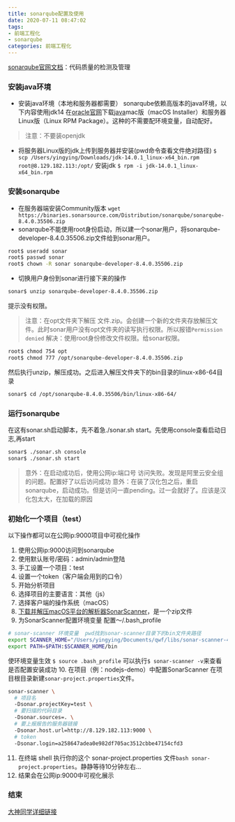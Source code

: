 ```yaml
---
title: sonarqube配置及使用
date: 2020-07-11 08:47:02
tags:
- 前端工程化
- sonarqube
categories: 前端工程化
---
```



[sonarqube官网文档](https://docs.sonarqube.org/latest/)：代码质量的检测及管理
### 安装java环境

* 安装java环境（本地和服务器都需要）
sonarqube依赖高版本的java环境，以下内容使用jdk14
在[oracle官网](https://www.oracle.com/)下载[java](https://www.oracle.com/java/technologies/javase-jdk14-downloads.html)mac版（macOS Installer）和服务器Linux版（Linux RPM Package）。这种的不需要配环境变量，自动配好。
> 注意：不要装openjdk
* 将服务器Linux版的jdk上传到服务器并安装(pwd命令查看文件绝对路径)
`$ scp /Users/yingying/Downloads/jdk-14.0.1_linux-x64_bin.rpm root@8.129.182.113:/opt/`
安装jdk
`$ rpm -i jdk-14.0.1_linux-x64_bin.rpm`

### 安装sonarqube
* 在服务器端安装Community版本
`wget https://binaries.sonarsource.com/Distribution/sonarqube/sonarqube-8.4.0.35506.zip`
* sonarqube不能使用root身份启动，所以建一个sonar用户，将sonarqube-developer-8.4.0.35506.zip文件给到sonar用户。
```bash
root$ useradd sonar
root$ passwd sonar
root$ chown -R sonar sonarqube-developer-8.4.0.35506.zip
```
* 切换用户身份到sonar进行接下来的操作
```bash
sonar$ unzip sonarqube-developer-8.4.0.35506.zip
```
提示没有权限。
> 注意：在opt文件夹下解压 文件.zip。会创建一个新的文件夹存放解压文件。此时sonar用户没有opt文件夹的读写执行权限。所以报错`Permission denied`
解决：使用root身份修改文件权限。给sonar权限。
```bash
root$ chmod 754 opt
root$ chmod 777 /opt/sonarqube-developer-8.4.0.35506.zip
```
然后执行unzip，解压成功。之后进入解压文件夹下的bin目录的linux-x86-64目录
```bash
sonar$ cd /opt/sonarqube-8.4.0.35506/bin/linux-x86-64/
```

### 运行sonarqube
在这有sonar.sh启动脚本，先不着急./sonar.sh start。先使用console查看启动日志,再start
```bash
sonar$ ./sonar.sh console
sonar$ ./sonar.sh start
```
> 意外：在启动成功后，使用公网ip:端口号 访问失败。发现是阿里云安全组的问题。配置好了以后访问成功
> 意外：在装了汉化包之后，重启sonarqube，启动成功。但是访问一直pending。过一会就好了。应该是汉化包太大，在加载的原因

### 初始化一个项目（test）
以下操作都可以在公网ip:9000项目中可视化操作
1. 使用公网ip:9000访问到sonarqube
2. 使用默认账号/密码：admin/admin登陆
3. 手工设置一个项目：test
4. 设置一个token（客户端会用到的口令）
5. 开始分析项目
6. 选择项目的主要语言：其他（js）
7. 选择客户端的操作系统（macOS）
8. [下载并解压macOS平台的解析器SonarScanner](https://docs.sonarqube.org/latest/analysis/scan/sonarscanner/)，是一个zip文件
9. 为SonarScanner配置环境变量
配置～/.bash_profile
```bash
# sonar-scanner 环境变量  pwd找到sonar-scanner目录下的bin文件夹路径
export SCANNER_HOME="/Users/yingying/Documents/qwf/libs/sonar-scanner-4.4.0.2170-macosx"
export PATH=$PATH:$SCANNER_HOME/bin
```
使环境变量生效
`$ source .bash_profile`
可以执行`$ sonar-scanner -v`来查看是否配置安装成功
10. 在项目（例：nodejs-demo）中配置SonarScanner
在项目根目录新建`sonar-project.properties`文件。
``` bash
sonar-scanner \
  # 项目名
  -Dsonar.projectKey=test \
  # 要扫描的代码目录
  -Dsonar.sources=. \
  # 要上报报告的服务器链接
  -Dsonar.host.url=http://8.129.182.113:9000 \
  # token
  -Dsonar.login=a258647adea0e982df705ac3512cbbe47154cfd3
```
11. 在终端 shell 执行你的这个 sonar-project.properties 文件`bash sonar-project.properties`。静静等待10分钟左右...
12. 结果会在公网ip:9000中可视化展示

### 结束
[大神同学详细链接](https://hondrytravis.github.io/blog/engineering/sonar.html#sonar)
